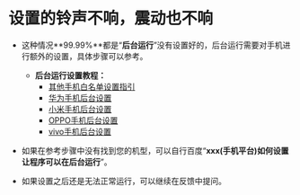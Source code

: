 # 设置的铃声不响，震动也不响

- 这种情况**99.99%**都是“**后台运行**”没有设置好的，后台运行需要对手机进行额外的设置，具体步骤可以参考。
    - **后台运行设置教程：**
       * [其他手机白名单设置指引](../background-setup/all-platform.md)
       * [华为手机后台设置](../background-setup/huawei.md)
       * [小米手机后台设置](../background-setup/xiaomi.md)
       * [OPPO手机后台设置](../background-setup/oppo.md)
       * [vivo手机后台设置](../background-setup/vivo.md)

- 如果在参考步骤中没有找到您的机型，可以自行百度“**xxx(手机平台)如何设置让程序可以在后台运行**”。

- 如果设置之后还是无法正常运行，可以继续在反馈中提问。

